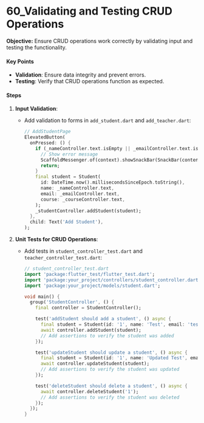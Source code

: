 # 60_Validating and Testing CRUD Operations

**Objective:** Ensure CRUD operations work correctly by validating input and testing the functionality.

#### Key Points

- **Validation**: Ensure data integrity and prevent errors.
- **Testing**: Verify that CRUD operations function as expected.

#### Steps

1. **Input Validation**:
   - Add validation to forms in `add_student.dart` and `add_teacher.dart`:

     ```dart
     // AddStudentPage
     ElevatedButton(
       onPressed: () {
         if (_nameController.text.isEmpty || _emailController.text.isEmpty || _courseController.text.isEmpty) {
           // Show error message
           ScaffoldMessenger.of(context).showSnackBar(SnackBar(content: Text('All fields are required')));
           return;
         }
         final student = Student(
           id: DateTime.now().millisecondsSinceEpoch.toString(),
           name: _nameController.text,
           email: _emailController.text,
           course: _courseController.text,
         );
         _studentController.addStudent(student);
       },
       child: Text('Add Student'),
     );
     ```

2. **Unit Tests for CRUD Operations**:
   - Add tests in `student_controller_test.dart` and `teacher_controller_test.dart`:

     ```dart
     // student_controller_test.dart
     import 'package:flutter_test/flutter_test.dart';
     import 'package:your_project/controllers/student_controller.dart';
     import 'package:your_project/models/student.dart';

     void main() {
       group('StudentController', () {
         final controller = StudentController();

         test('addStudent should add a student', () async {
           final student = Student(id: '1', name: 'Test', email: 'test@example.com', course: 'Math');
           await controller.addStudent(student);
           // Add assertions to verify the student was added
         });

         test('updateStudent should update a student', () async {
           final student = Student(id: '1', name: 'Updated Test', email: 'test@example.com', course: 'Science');
           await controller.updateStudent(student);
           // Add assertions to verify the student was updated
         });

         test('deleteStudent should delete a student', () async {
           await controller.deleteStudent('1');
           // Add assertions to verify the student was deleted
         });
       });
     }
     ```

